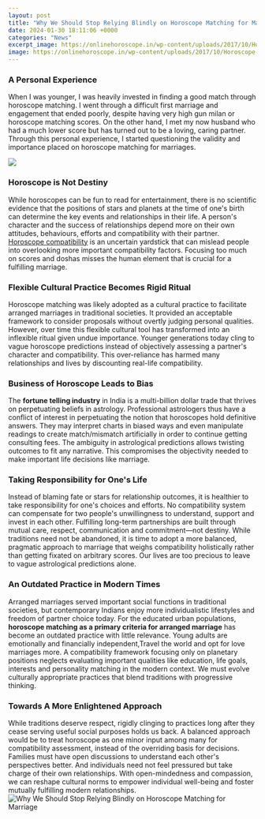 ```yaml
---
layout: post
title: "Why We Should Stop Relying Blindly on Horoscope Matching for Marriage"
date: 2024-01-30 18:11:06 +0000
categories: "News"
excerpt_image: https://onlinehoroscope.in/wp-content/uploads/2017/10/Horoscope-Matching.jpg
image: https://onlinehoroscope.in/wp-content/uploads/2017/10/Horoscope-Matching.jpg
---
```


### A Personal Experience
When I was younger, I was heavily invested in finding a good match through horoscope matching. I went through a difficult first marriage and engagement that ended poorly, despite having very high gun milan or horoscope matching scores. On the other hand, I met my now husband who had a much lower score but has turned out to be a loving, caring partner. Through this personal experience, I started questioning the validity and importance placed on horoscope matching for marriages. 

![](https://www.ashokprajapati.in/wp-content/uploads/2020/07/Is-Horoscope-Matching-Scientific.jpg)
### Horoscope is Not Destiny
While horoscopes can be fun to read for entertainment, there is no scientific evidence that the positions of stars and planets at the time of one's birth can determine the key events and relationships in their life. A person's character and the success of relationships depend more on their own attitudes, behaviours, efforts and compatibility with their partner. [Horoscope compatibility](https://store.fi.io.vn/chihuahua-good) is an uncertain yardstick that can mislead people into overlooking more important compatibility factors. Focusing too much on scores and doshas misses the human element that is crucial for a fulfilling marriage. 
### Flexible Cultural Practice Becomes Rigid Ritual
Horoscope matching was likely adopted as a cultural practice to facilitate arranged marriages in traditional societies. It provided an acceptable framework to consider proposals without overtly judging personal qualities. However, over time this flexible cultural tool has transformed into an inflexible ritual given undue importance. Younger generations today cling to vague horoscope predictions instead of objectively assessing a partner's character and compatibility. This over-reliance has harmed many relationships and lives by discounting real-life compatibility.
### Business of Horoscope Leads to Bias
The **fortune telling industry** in India is a multi-billion dollar trade that thrives on perpetuating beliefs in astrology. Professional astrologers thus have a conflict of interest in perpetuating the notion that horoscopes hold definitive answers. They may interpret charts in biased ways and even manipulate readings to create match/mismatch artificially in order to continue getting consulting fees. The ambiguity in astrological predictions allows twisting outcomes to fit any narrative. This compromises the objectivity needed to make important life decisions like marriage. 
### Taking Responsibility for One's Life
Instead of blaming fate or stars for relationship outcomes, it is healthier to take responsibility for one's choices and efforts. No compatibility system can compensate for two people's unwillingness to understand, support and invest in each other. Fulfilling long-term partnerships are built through mutual care, respect, communication and commitment—not destiny. While traditions need not be abandoned, it is time to adopt a more balanced, pragmatic approach to marriage that weighs compatibility holistically rather than getting fixated on arbitrary scores. Our lives are too precious to leave to vague astrological predictions alone.
### An Outdated Practice in Modern Times 
Arranged marriages served important social functions in traditional societies, but contemporary Indians enjoy more individualistic lifestyles and freedom of partner choice today. For the educated urban populations, **horoscope matching as a primary criteria for arranged marriage** has become an outdated practice with little relevance. Young adults are emotionally and financially independent,Travel the world and opt for love marriages more. A compatibility framework focusing only on planetary positions neglects evaluating important qualities like education, life goals, interests and personality matching in the modern context. We must evolve culturally appropriate practices that blend traditions with progressive thinking. 
### Towards A More Enlightened Approach
While traditions deserve respect, rigidly clinging to practices long after they cease serving useful social purposes holds us back. A balanced approach would be to treat horoscope as one minor input among many for compatibility assessment, instead of the overriding basis for decisions. Families must have open discussions to understand each other's perspectives better. And individuals need not feel pressured but take charge of their own relationships. With open-mindedness and compassion, we can reshape cultural norms to empower individual well-being and foster mutually fulfilling modern relationships.
![Why We Should Stop Relying Blindly on Horoscope Matching for Marriage](https://onlinehoroscope.in/wp-content/uploads/2017/10/Horoscope-Matching.jpg)